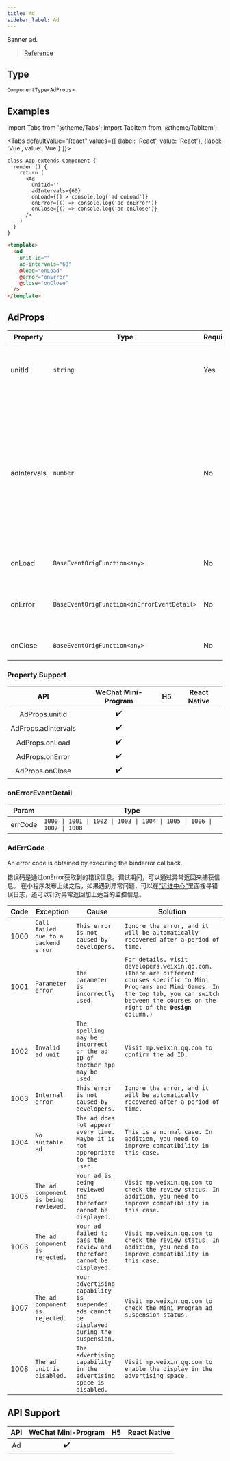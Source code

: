 ```yaml
---
title: Ad
sidebar_label: Ad
---
```


Banner ad.

> [Reference](https://developers.weixin.qq.com/miniprogram/dev/component/ad.html)

## Type

```tsx
ComponentType<AdProps>
```

## Examples

import Tabs from '@theme/Tabs';
import TabItem from '@theme/TabItem';

<Tabs
  defaultValue="React"
  values={[
    {label: 'React', value: 'React'},
 {label: 'Vue', value: 'Vue'}
 ]}>
<TabItem value="React">

```tsx
class App extends Component {
  render () {
    return (
      <Ad
        unitId=''
        adIntervals={60}
        onLoad={() > console.log('ad onLoad')}
        onError={() => console.log('ad onError')}
        onClose={() => console.log('ad onClose')}
      />
    )
  }
}
```
</TabItem>

<TabItem value="Vue">

```html
<template>
  <ad
    unit-id=""
    ad-intervals="60"
    @load="onLoad"
    @error="onError"
    @close="onClose"
  />
</template>
```
  
</TabItem>
</Tabs>

## AdProps

<table>
  <thead>
    <tr>
      <th>Property</th>
      <th>Type</th>
      <th style={{ textAlign: "center"}}>Required</th>
      <th>Description</th>
    </tr>
  </thead>
  <tbody>
    <tr>
      <td>unitId</td>
      <td><code>string</code></td>
      <td style={{ textAlign: "center"}}>Yes</td>
      <td>d unit ID, which can be created via the Ad Host module in<a href="https://mp.weixin.qq.com/?lang=en_US&token="> Mini Program Console</a>.</td>
    </tr>
    <tr>
      <td>adIntervals</td>
      <td><code>number</code></td>
      <td style={{ textAlign: "center"}}>No</td>
      <td>The interval between the automatic refresh of the advertisements in seconds, the value of the parameter must be greater than or equal to 30.（Banner ads are not refreshed automatically if this parameter is not set.）</td>
    </tr>
    <tr>
      <td>onLoad</td>
      <td><code>BaseEventOrigFunction&lt;any&gt;</code></td>
      <td style={{ textAlign: "center"}}>No</td>
      <td>Callback used when an ad is loaded</td>
    </tr>
    <tr>
      <td>onError</td>
      <td><code>BaseEventOrigFunction&lt;onErrorEventDetail&gt;</code></td>
      <td style={{ textAlign: "center"}}>No</td>
      <td>Callback used when ad loading failed. event.detail = {`{errCode: 1002}`}</td>
    </tr>
    <tr>
      <td>onClose</td>
      <td><code>BaseEventOrigFunction&lt;any&gt;</code></td>
      <td style={{ textAlign: "center"}}>No</td>
      <td>Callback used when an ad is closed</td>
    </tr>
  </tbody>
</table>

### Property Support

|         API         | WeChat Mini-Program | H5 | React Native |
|:-------------------:|:-------------------:|:--:|:------------:|
|   AdProps.unitId    |         ✔️          |    |              |
| AdProps.adIntervals |         ✔️          |    |              |
|   AdProps.onLoad    |         ✔️          |    |              |
|   AdProps.onError   |         ✔️          |    |              |
|   AdProps.onClose   |         ✔️          |    |              |

### onErrorEventDetail

<table>
  <thead>
    <tr>
      <th>Param</th>
      <th>Type</th>
    </tr>
  </thead>
  <tbody>
    <tr>
      <td>errCode</td>
      <td><code>1000 | 1001 | 1002 | 1003 | 1004 | 1005 | 1006 | 1007 | 1008</code></td>
    </tr>
  </tbody>
</table>

### AdErrCode

An error code is obtained by executing the binderror callback.

错误码是通过onError获取到的错误信息。调试期间，可以通过异常返回来捕获信息。 在小程序发布上线之后，如果遇到异常问题，可以在[“运维中心“](https://mp.weixin.qq.com/)里面搜寻错误日志，还可以针对异常返回加上适当的监控信息。

<table>
  <thead>
    <tr>
      <th>Code</th>
      <th style={{ textAlign: "center"}}>Exception</th>
      <th style={{ textAlign: "center"}}>Cause</th>
      <th style={{ textAlign: "center"}}>Solution</th>
    </tr>
  </thead>
  <tbody>
    <tr>
      <td>1000</td>
      <td style={{ textAlign: "center"}}><code>Call failed due to a backend error</code></td>
      <td style={{ textAlign: "center"}}><code>This error is not caused by developers.</code></td>
      <td style={{ textAlign: "center"}}><code>Ignore the error, and it will be automatically recovered after a period of time.</code></td>
    </tr>
    <tr>
      <td>1001</td>
      <td style={{ textAlign: "center"}}><code>Parameter error</code></td>
      <td style={{ textAlign: "center"}}><code>The parameter is incorrectly used.</code></td>
      <td style={{ textAlign: "center"}}><code>For details, visit developers.weixin.qq.com. (There are different courses specific to Mini Programs and Mini Games. In the top tab, you can switch between the courses on the right of the <strong>Design</strong> column.)</code></td>
    </tr>
    <tr>
      <td>1002</td>
      <td style={{ textAlign: "center"}}><code>Invalid ad unit</code></td>
      <td style={{ textAlign: "center"}}><code>The spelling may be incorrect or the ad ID of another app may be used.</code></td>
      <td style={{ textAlign: "center"}}><code>Visit mp.weixin.qq.com to confirm the ad ID.</code></td>
    </tr>
    <tr>
      <td>1003</td>
      <td style={{ textAlign: "center"}}><code>Internal error</code></td>
      <td style={{ textAlign: "center"}}><code>This error is not caused by developers.</code></td>
      <td style={{ textAlign: "center"}}><code>Ignore the error, and it will be automatically recovered after a period of time.</code></td>
    </tr>
    <tr>
      <td>1004</td>
      <td style={{ textAlign: "center"}}><code>No suitable ad</code></td>
      <td style={{ textAlign: "center"}}><code>The ad does not appear every time. Maybe it is not appropriate to the user.</code></td>
      <td style={{ textAlign: "center"}}><code>This is a normal case. In addition, you need to improve compatibility in this case.</code></td>
    </tr>
    <tr>
      <td>1005</td>
      <td style={{ textAlign: "center"}}><code>The ad component is being reviewed.</code></td>
      <td style={{ textAlign: "center"}}><code>Your ad is being reviewed and therefore cannot be displayed.</code></td>
      <td style={{ textAlign: "center"}}><code>Visit mp.weixin.qq.com to check the review status. In addition, you need to improve compatibility in this case.</code></td>
    </tr>
    <tr>
      <td>1006</td>
      <td style={{ textAlign: "center"}}><code>The ad component is rejected.</code></td>
      <td style={{ textAlign: "center"}}><code>Your ad failed to pass the review and therefore cannot be displayed.</code></td>
      <td style={{ textAlign: "center"}}><code>Visit mp.weixin.qq.com to check the review status. In addition, you need to improve compatibility in this case.</code></td>
    </tr>
    <tr>
      <td>1007</td>
      <td style={{ textAlign: "center"}}><code>The ad component is rejected.</code></td>
      <td style={{ textAlign: "center"}}><code>Your advertising capability is suspended. ads cannot be displayed during the suspension.</code></td>
      <td style={{ textAlign: "center"}}><code>Visit mp.weixin.qq.com to check the Mini Program ad suspension status.</code></td>
    </tr>
    <tr>
      <td>1008</td>
      <td style={{ textAlign: "center"}}><code>The ad unit is disabled.</code></td>
      <td style={{ textAlign: "center"}}><code>The advertising capability in the advertising space is disabled.</code></td>
      <td style={{ textAlign: "center"}}><code>Visit mp.weixin.qq.com to enable the display in the advertising space.</code></td>
    </tr>
  </tbody>
</table>

## API Support

| API | WeChat Mini-Program | H5 | React Native |
|:---:|:-------------------:|:--:|:------------:|
| Ad  |         ✔️          |    |              |
